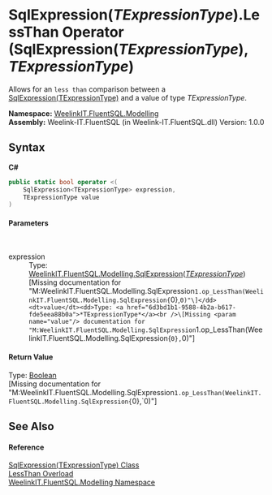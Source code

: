# SqlExpression(*TExpressionType*).LessThan Operator (SqlExpression(*TExpressionType*), *TExpressionType*)
 

Allows for an `less than` comparison between a <a href="6d3bd1b1-9588-4b2a-b617-fde5eea88b0a">SqlExpression(TExpressionType)</a> and a value of type *TExpressionType*.

**Namespace:**&nbsp;<a href="55cb0562-6be1-fe5d-1cc3-61ccba17ba4f">WeelinkIT.FluentSQL.Modelling</a><br />**Assembly:**&nbsp;Weelink-IT.FluentSQL (in Weelink-IT.FluentSQL.dll) Version: 1.0.0

## Syntax

**C#**<br />
``` C#
public static bool operator <(
	SqlExpression<TExpressionType> expression,
	TExpressionType value
)
```


#### Parameters
&nbsp;<dl><dt>expression</dt><dd>Type: <a href="6d3bd1b1-9588-4b2a-b617-fde5eea88b0a">WeelinkIT.FluentSQL.Modelling.SqlExpression</a>(<a href="6d3bd1b1-9588-4b2a-b617-fde5eea88b0a">*TExpressionType*</a>)<br />\[Missing <param name="expression"/> documentation for "M:WeelinkIT.FluentSQL.Modelling.SqlExpression`1.op_LessThan(WeelinkIT.FluentSQL.Modelling.SqlExpression{`0},`0)"\]</dd><dt>value</dt><dd>Type: <a href="6d3bd1b1-9588-4b2a-b617-fde5eea88b0a">*TExpressionType*</a><br />\[Missing <param name="value"/> documentation for "M:WeelinkIT.FluentSQL.Modelling.SqlExpression`1.op_LessThan(WeelinkIT.FluentSQL.Modelling.SqlExpression{`0},`0)"\]</dd></dl>

#### Return Value
Type: <a href="http://msdn2.microsoft.com/en-us/library/a28wyd50" target="_blank">Boolean</a><br />\[Missing <returns> documentation for "M:WeelinkIT.FluentSQL.Modelling.SqlExpression`1.op_LessThan(WeelinkIT.FluentSQL.Modelling.SqlExpression{`0},`0)"\]

## See Also


#### Reference
<a href="6d3bd1b1-9588-4b2a-b617-fde5eea88b0a">SqlExpression(TExpressionType) Class</a><br /><a href="c72fd528-ced0-c386-8fdb-bd949cdfd6ed">LessThan Overload</a><br /><a href="55cb0562-6be1-fe5d-1cc3-61ccba17ba4f">WeelinkIT.FluentSQL.Modelling Namespace</a><br />